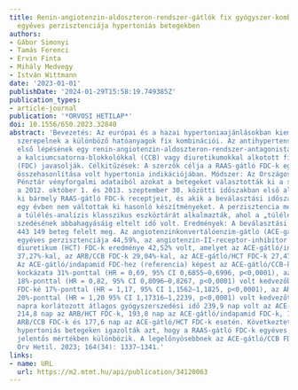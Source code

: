 ```yaml
---
title: Renin-angiotenzin-aldoszteron-rendszer-gátlók fix gyógyszer-kombinációinak
  egyéves perzisztenciája hypertoniás betegekben
authors:
- Gábor Simonyi
- Tamás Ferenci
- Ervin Finta
- Mihály Medvegy
- István Wittmann
date: '2023-01-01'
publishDate: '2024-01-29T15:58:19.749385Z'
publication_types:
- article-journal
publication: '*ORVOSI HETILAP*'
doi: 10.1556/650.2023.32840
abstract: 'Bevezetés: Az európai és a hazai hypertoniaajánlásokban kiemelt helyen
  szerepelnek a különböző hatóanyagok fix kombinációi. Az antihypertensiv terápia
  első lépésének egy renin-angiotenzin-aldoszteron-rendszer-antagonistának (RAAS-gátló)
  a kalciumcsatorna-blokkolókkal (CCB) vagy diuretikumokkal alkotott fix kombinációit
  (FDC) javasolják. Célkitűzések: A szerzők célja a RAAS-gátló FDC-k egyéves perzisztenciájának
  összehasonlítása volt hypertonia indikációjában. Módszer: Az Országos Egészségbiztosítási
  Pénztár vényforgalmi adataiból azokat a betegeket választották ki a szerzők, akik
  a 2012. október 1. és 2013. szeptember 30. közötti időszakban első alkalommal váltották
  ki bármely RAAS-gátló FDC-k receptjeit, és akik a beválasztási időszakot megelőző
  egy évben nem váltottak ki hasonló készítményeket. A perzisztencia modellezésére
  a túlélés-analízis klasszikus eszköztárát alkalmazták, ahol a „túlélési” idő a gyógyszer
  szedésének abbahagyásáig eltelt idő volt. Eredmények: A beválasztási követelményeknek
  443 149 beteg felelt meg. Az angiotenzinkonvertálóenzim-gátló (ACE-gátló)/CCB FDC-k
  egyéves perzisztenciája 44,59%, az angiotenzin-II-receptor-inhibitor (ARB)/tiazid
  diuretikum (HCT) FDC-k eredménye 42,52% volt, amelyet az ACE-gátló/indapamid FDC-k
  37,27%-kal, az ARB/CCB FDC-k 29,04%-kal, az ACE-gátló/HCT FDC-k 27,47%-kal követtek.
  Az ACE-gátló/indapamid FDC-hez (referencia) képest az ACE-gátló/CCB-k elhagyásának
  kockázata 31%-ponttal (HR = 0,69, 95% CI 0,6855–0,6996, p<0,0001), az ARB/HCT FDC-ké
  18%-ponttal (HR = 0,82, 95% CI 0,8096–0,8267, p<0,0001) volt kedvezőbb, míg az ACE-gátló/HCT
  FDC-ké 17%-ponttal (HR = 1,17, 95% CI 1,1562–1,1825, p<0,0001), az ARB/CCB FDC-ké
  20%-ponttal (HR = 1,20 95% CI 1,17316–1,2239, p<0,0001) volt kedvezőtlenebb. A 360
  napra korlátozott átlagos gyógyszerszedési idő 239,9 nap volt az ACE-gátló/CCB FDC-k,
  214,8 nap az ARB/HCT FDC-k, 193,8 nap az ACE-gátló/indapamid FDC-k, 178,8 nap az
  ARB/CCB FDC-k és 177,6 nap az ACE-gátló/HCT FDC-k esetén. Következtetés: A szerzők
  hypertoniás betegeken igazolták azt, hogy a RAAS-gátló FDC-k egyéves perzisztenciája
  jelentős mértékben különbözik. A legelőnyösebbnek az ACE-gátló/CCB FDC-k bizonyultak.
  Orv Hetil. 2023; 164(34): 1337–1341.'
links:
- name: URL
  url: https://m2.mtmt.hu/api/publication/34120063
---
```

